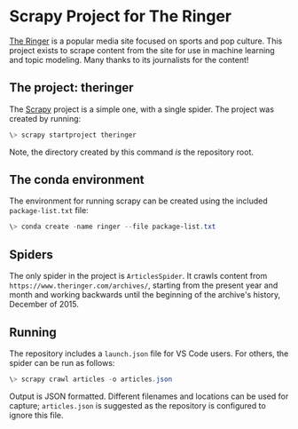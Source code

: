 # Scrapy Project for The Ringer

[The Ringer](https://theringer.com) is a popular media site focused on
sports and pop culture. This project exists to scrape content from the
site for use in machine learning and topic modeling. Many thanks to its
journalists for the content!

## The project: theringer

The [Scrapy](https://scrapy.org) project is a simple one, with a single
spider. The project was created by running:

```powershell
\> scrapy startproject theringer
```

Note, the directory created by this command *is* the repository root.

## The conda environment

The environment for running scrapy can be created using the included
`package-list.txt` file:

```powershell
\> conda create -name ringer --file package-list.txt
```

## Spiders

The only spider in the project is `ArticlesSpider`. It crawls content
from `https://www.theringer.com/archives/`, starting from the present
year and month and working backwards until the beginning of the
archive's history, December of 2015.

## Running

The repository includes a `launch.json` file for VS Code users. For
others, the spider can be run as follows:

```powershell
\> scrapy crawl articles -o articles.json
```

Output is JSON formatted. Different filenames and locations can be
used for capture; `articles.json` is suggested as the repository is
configured to ignore this file.
